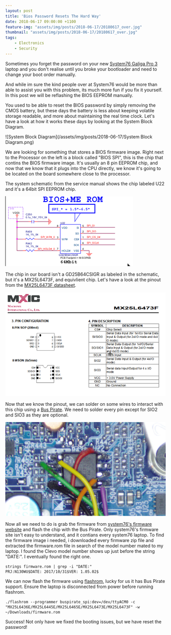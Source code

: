 ```yaml
---
layout: post
title: 'Bios Password Resets The Hard Way'
date: 2018-06-17 09:00:00 +1100
feature-img: "assets/img/posts/2018-06-17/20180617_over.jpg"
thumbnail: "assets/img/posts/2018-06-17/20180617_over.jpg"
tags:
    - Electronics
    - Security
---
```


Sometimes you forget the password on your new [System76 Galiga Pro 3](https://system76.com/laptops/galago) laptop and you don't realise until you broke your bootloader and need to change your boot order manually.

And while im sure the kind people over at System76 would be more than able to assist you with this problem, its much more fun if you fix it yourself. In this post we will be reflashing the BIOS EEPROM manually.

You used to be able to reset the BIOS password by simply removing the CMOS battery, but these days the battery is less about keeping volatile storage readable, and more about maintaining the real time clock. Let's have a look at how it works these days by looking at the System Block Diagram.

![System Block Diagram](/assets/img/posts/2018-06-17/System Block Diagram.png)

We are looking for something that stores a BIOS firmware image. Right next to the Processor on the left is a block called "BIOS SPI", this is the chip that contins the BIOS firmware image. It's usually an 8 pin EEPROM chip, and now that we know that it plugs into the CPU directly, we know it's going to be located on the board somewhere close to the processor.

The system schematic from the service manual shows the chip labeled U22 and it's a 64bit SPI EEPROM chip.

![SPI Chip](/assets/img/posts/2018-06-17/SPI.png)

The chip in our board isn't a GD25B64CSIGR as labeled in the schematic, but it's a MX25L6473F, and equivlient chip. Let's have a look at the pinout from the [MX25L6473F datasheet](http://www.macronix.com/Lists/Datasheet/Attachments/6731/MX25L6473F,%203V,%2064Mb,%20v1.3.pdf).

![SPI pinout](/assets/img/posts/2018-06-17/MX25L6473F_pinout.png)

Now that we know the pinout, we can solder on some wires to interact with this chip using a [Bus Pirate](http://dangerousprototypes.com/docs/Bus_Pirate). We need to solder every pin except for SIO2 and SIO3 as they are optional.

![Soldered SPI chip](/assets/img/posts/2018-06-17/20180617_0021.jpg)

Now all we need to do is grab the firmware from [system76's firmware website](https://firmware.system76.com/master/) and flash the chip with the Bus Pirate. Only system76's firmware site isn't easy to understand, and it contians every system76 laptop. To find the firmware image i needed, i downloaded every firmware zip file and extracted the firmware.rom file in search of the model number mated to my laptop. I found the Clevo model number shows up just before the string "DATE:". I eventually found the right one.

    strings firmware.rom | grep -i "DATE:"
    PRJ:N130WU$DATE: 2017/10/31$VER: 1.05.02$

We can now flash the firmware using [flashrom](https://github.com/flashrom/flashrom), lucky for us it has Bus Pirate support. Ensure the laptop is disconnected from power before running flashrom.

    ./flashrom --programmer buspirate_spi:dev=/dev/ttyACM0 -c "MX25L6436E/MX25L6445E/MX25L6465E/MX25L6473E/MX25L6473F" -w ~/Downloads/firmware.rom

Success! Not only have we fixed the booting issues, but we have reset the password!
